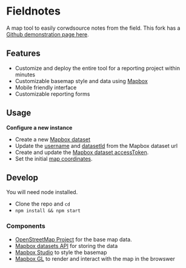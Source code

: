 # Fieldnotes
A map tool to easily corwdsource notes from the field. This fork has a [Github demonstration page here](https://shadrock.github.io/fieldnotes). 

## Features
- Customize and deploy the entire tool for a reporting project within minutes
- Customizable basemap style and data using [Mapbox](https://www.mapbox.com)
- Mobile friendly interface
- Customizable reporting forms

## Usage
**Configure a new instance**
- Create a new [Mapbox dataset](https://www.mapbox.com/studio/datasets/)
- Update the [username](https://github.com/osmlab/fieldnotes/blob/master/index.js#L3) and [datasetId](https://github.com/osmlab/fieldnotes/blob/master/index.js#L2) from the Mapbox dataset url
- Create and update the [Mapbox dataset accessToken](https://github.com/osmlab/fieldnotes/blob/master/index.js#L4).
- Set the initial [map coordinates](https://github.com/osmlab/fieldnotes/blob/master/index.js#L14).

## Develop
You will need node installed.
- Clone the repo and `cd`
- `npm install && npm start`

### Components
- [OpenStreetMap Project](http://osm.org) for the base map data.
- [Mapbox datasets API](https://www.mapbox.com/studio/datasets/) for storing the data
- [Mapbox Studio](https://www.mapbox.com/studio) to style the basemap
- [Mapbox GL](https://www.mapbox.com/mapbox-gl-js/) to render and interact with the map in the browswer
